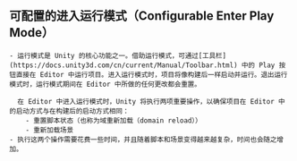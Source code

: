 ## 可配置的进入运行模式（Configurable Enter Play Mode）
	- 运行模式是 Unity 的核心功能之一。借助运行模式，可通过[工具栏](https://docs.unity3d.com/cn/current/Manual/Toolbar.html) 中的 Play 按钮直接在 Editor 中运行项目。进入运行模式时，项目将像构建后一样启动并运行。退出运行模式时，运行模式期间在 Editor 中所做的任何更改都会重置。
	  
	  在 Editor 中进入运行模式时，Unity 将执行两项重要操作，以确保项目在 Editor 中的启动方式与在构建后的启动方式相同：
		- 重置脚本状态（也称为域重新加载（domain reload））
		- 重新加载场景
	- 执行这两个操作需要花费一些时间，并且随着脚本和场景变得越来越复杂，时间也会随之增加。